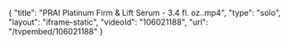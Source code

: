 {
    "title": "PRAI Platinum Firm &amp; Lift Serum - 3.4 fl. oz..mp4",
    "type": "solo",
    "layout": "iframe-static",
    "videoId": "106021188",
    "url": "\/tvpembed\/106021188"
}